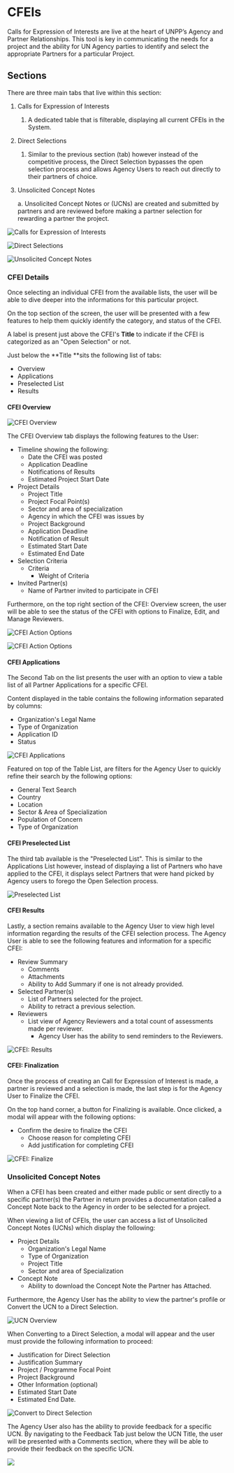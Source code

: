 # CFEIs

Calls for Expression of Interests are live at the heart of UNPP’s Agency and Partner Relationships. This tool is key in communicating the needs for a project and the ability for UN Agency parties to identify and select the appropriate Partners for a particular Project.

## Sections

There are three main tabs that live within this section:

1. Calls for Expression of Interests
   1. A dedicated table that is filterable, displaying all current CFEIs in the System.
2. Direct Selections
   1. Similar to the previous section \(tab\) however instead of the competitive process, the Direct Selection bypasses the open selection process and allows Agency Users to reach out directly to their partners of choice.
3. Unsolicited Concept Notes

   a.     Unsolicited Concept Notes or \(UCNs\) are created and submitted by partners and are reviewed before making a partner selection for rewarding a partner the project.

![Calls for Expression of Interests](../.gitbook/assets/image%20%285%29.png)

![Direct Selections](../.gitbook/assets/image%20%286%29.png)

![Unsolicited Concept Notes](../.gitbook/assets/image%20%283%29.png)

### CFEI Details

Once selecting an individual CFEI from the available lists, the user will be able to dive deeper into the informations for this particular project.

On the top section of the screen, the user will be presented with a few features to help them quickly identify the category, and status of the CFEI.

A label is present just above the CFEI's **Title** to indicate if the CFEI is categorized as an "Open Selection" or not. 

Just below the **Title **sits the following list of tabs:

* Overview
* Applications
* Preselected List
* Results

#### CFEI Overview

![CFEI Overview](../.gitbook/assets/cfei-overview.png)

The CFEI Overview tab displays the following features to the User:

* Timeline showing the following:
  *  Date the CFEI was posted
  * Application Deadline
  * Notifications of Results
  * Estimated Project Start Date
* Project Details
  * Project Title
  * Project Focal Point\(s\)
  * Sector and area of specialization
  * Agency in which the CFEI was issues by
  * Project Background
  * Application Deadline
  * Notification of Result
  * Estimated Start Date
  * Estimated End Date
* Selection Criteria
  * Criteria
    * Weight of Criteria
* Invited Partner\(s\)
  * Name of Partner invited to participate in CFEI

Furthermore, on the top right section of the CFEI: Overview screen, the user will be able to see the status of the CFEI with options to Finalize, Edit, and Manage Reviewers. 

![CFEI Action Options](../.gitbook/assets/status-finalize-+-more.png)

![CFEI Action Options](../.gitbook/assets/status-finalize-+-more-2.png)

#### CFEI Applications

The Second Tab on the list presents the user with an option to view a table list of  all Partner Applications for a specific CFEI.

Content displayed in the table contains the following information separated by columns:

* Organization's Legal Name
* Type of Organization
* Application ID
* Status

![CFEI Applications](../.gitbook/assets/cfei-applications.png)

Featured on top of the Table List, are filters for the Agency User to quickly refine their search by the following options:

* General Text Search
* Country
* Location
* Sector & Area of Specialization
* Population of Concern
* Type of Organization

#### CFEI Preselected List

The third tab available is the "Preselected List". This is similar to the Applications List however, instead of displaying a list of Partners who have applied to the CFEI, it displays select Partners that were hand picked by Agency users to forego the Open Selection process. 

![Preselected List](../.gitbook/assets/cfei-preselected-list.png)

#### CFEI Results

Lastly, a section remains available to the Agency User to view high level information regarding the results of the CFEI selection process. The Agency User is able to see the following features and information for a specific CFEI:

* Review Summary
  * Comments
  * Attachments
  * Ability to Add Summary if one is not already provided.
* Selected Partner\(s\)
  * List of Partners selected for the project.
  * Ability to retract a previous selection.
* Reviewers
  * List view of Agency Reviewers and a total count of assessments made per reviewer. 
    * Agency User has the ability to send reminders to the Reviewers.

![CFEI: Results](../.gitbook/assets/cfei-results.png)

#### CFEI: Finalization

Once the process of creating an Call for Expression of Interest is made, a partner is reviewed and a selection is made, the last step is for the Agency User to Finalize the CFEI.

On the top hand corner, a button for Finalizing is available. Once clicked, a modal will appear with the following options:

* Confirm the desire to finalize the CFEI
  * Choose reason for completing CFEI
  * Add justification for completing CFEI

![CFEI: Finalize](../.gitbook/assets/cfei-finalizing%20%281%29.png)

### Unsolicited Concept Notes

When a CFEI has been created and either made public or sent directly to a specific partner\(s\) the Partner in return provides a documentation called a Concept Note back to the Agency in order to be selected for a project. 

When viewing a list of CFEIs, the user can access a list of Unsolicited Concept Notes \(UCNs\) which display the following:

* Project Details
  * Organization's Legal Name
  * Type of Organization
  * Project Title
  * Sector and area of Specialization
* Concept Note
  * Ability to download the Concept Note the Partner has Attached.

Furthermore, the Agency User has the ability to view the partner's profile or Convert the UCN to a Direct Selection.

![UCN Overview](../.gitbook/assets/ucn.png)

When Converting to a Direct Selection, a modal will appear and the user must provide the following information to proceed:

* Justification for Direct Selection
* Justification Summary
* Project / Programme Focal Point
* Project Background
* Other Information \(optional\)
* Estimated Start Date
* Estimated End Date.

![Convert to Direct Selection](../.gitbook/assets/convert-to-direct-selection.png)

The Agency User also has the ability to provide feedback for a specific UCN. By navigating to the Feedback Tab just below the UCN Title, the user will be presented with a Comments section, where they will be able to provide their feedback on the specific UCN.

![](../.gitbook/assets/feedback.png)

